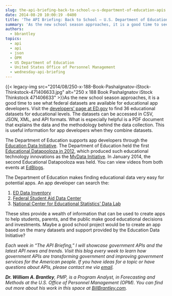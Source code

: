 ```yaml
---
slug: the-api-briefing-back-to-school-u-s-department-of-education-apis
date: 2014-08-20 10:00:19 -0400
title: 'The API Briefing: Back to School – U.S. Department of Education APIs'
summary: 'As the new school season approaches, it is a good time to see what federal datasets are available for educational app developers. Visit the developers’ page at ED.gov to find 36 educational datasets for educational levels. The datasets can be accessed in CSV, JSON,'
authors:
  - bbrantley
topics:
  - api
  - api
  - json
  - OPM
  - US Department of Education
  - United States Office of Personnel Management
  - wednesday-api-briefing
---
```


{{< legacy-img src="2014/08/250-x-188-Book-PashaIgnatov-iStock-Thinkstock-471406633.jpg" alt="250 x 188 Book PashaIgnatov iStock Thinkstock 471406633" >}}As the new school season approaches, it is a good time to see what federal datasets are available for educational app developers. Visit the [developers’ page at ED.gov](http://www.ed.gov/developers) to find 36 educational datasets for educational levels. The datasets can be accessed in CSV, JSON, XML, and API formats. What is especially helpful is a PDF document that explains the data and the methodology behind the data collection. This is useful information for app developers when they combine datasets.

The Department of Education supports app developers through the [Education Data Initiative](http://www.ed.gov/edblogs/technology/education-data-initiative/). The Department of Education held the first [Educational Datapooloza in 2012](http://www.ed.gov/edblogs/technology/datapalooza/), which produced such educational technology innovations as the [MyData Initiative](http://www.ed.gov/edblogs/technology/mydata/). In January 2014, the second Educational Datapooloza was held. You can view videos from both events at [EdBlogs](http://www.ed.gov/edblogs/technology/datapalooza/).

The Department of Education makes finding educational data very easy for potential apps. An app developer can search the:

  1. [ED Data Inventory](http://datainventory.ed.gov/)
  2. [Federal Student Aid Data Center](https://studentaid.ed.gov/data-center)
  3. [National Center for Educational Statistics’ Data Lab](http://nces.ed.gov/datalab/)

These sites provide a wealth of information that can be used to create apps to help students, parents, and the public make good educational decisions and investments. Maybe a good school project would be to create an app based on the many datasets and support provided by the Education Data Initiative?

_Each week in “The API Briefing,” I will showcase government APIs and the latest API news and trends. Visit this blog every week to learn how government APIs are transforming government and improving government services for the American people. If you have ideas for a topic or have questions about APIs, please contact me via [email](mailto:William.Brantley@opm.gov)._

**_Dr. William A. Brantley_**_, PMP, is a Program Analyst, in Forecasting and Methods at the U.S. Office of Personnel Management (OPM). You can find out more about his work in this space at_ [_BillBrantley.com_](http://billbrantley.com/)_._